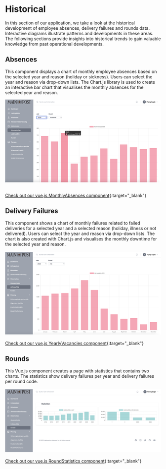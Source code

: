 # <i class="fas fa-clock"></i> Historical
In this section of our application, we take a look at the historical development of employee absences, delivery failures and rounds data. Interactive diagrams illustrate patterns and developments in these areas. The following sections provide insights into historical trends to gain valuable knowledge from past operational developments.

## Absences
This component displays a chart of monthly employee absences based on the selected year and reason (holiday or sickness). Users can select the year and reason via drop-down lists. The Chart.js library is used to create an interactive bar chart that visualises the monthly absences for the selected year and reason.


![Absences](absences-stats.png)
<br>
<br>

[<i class="fas fa-folder"></i> Check out our vue.js MonthlyAbsences component](https://github.com/UHPDome/backend_mainpost/blob/main/frontend/src/components/Views/Absences/MonthlyAbsences.vue){:target="_blank"}


## Delivery Failures
This component shows a chart of monthly failures related to failed deliveries for a selected year and a selected reason (holiday, illness or not delivered). Users can select the year and reason via drop-down lists. The chart is also created with Chart.js and visualises the monthly downtime for the selected year and reason.
<br>
<br>
![Failed Delivery](vacancy-stats.png)
<br>
<br>
[<i class="fas fa-folder"></i> Check out our vue.js YearlyVacancies component](https://github.com/UHPDome/backend_mainpost/blob/main/frontend/src/components/Views/Vacancies/YearlyVacancies.vue){:target="_blank"}


## Rounds
This Vue.js component creates a page with statistics that contains two charts. The statistics show delivery failures per year and delivery failures per round code.
<br>
<br>
![Rounds Statistics](round-stats.png)
<br>
<br>
[<i class="fas fa-folder"></i> Check out our vue.js RoundStatistics component](https://github.com/UHPDome/backend_mainpost/blob/main/frontend/src/components/Views/Rounds/RoundStatistics.vue){:target="_blank"}

